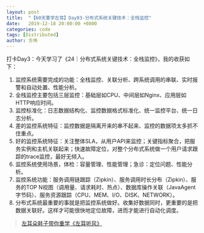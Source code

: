 ```yaml
---
layout: post
title:  "【60天重学左耳】Day03-分布式系统关键技术：全栈监控"
date:   2019-12-18 20:00:00 +0800
categories: code
tags: [Distributed]
author: 方伟
---
```


打卡Day3：今天学习了《24｜分布式系统关键技术：全栈监控》，我的收获如下：

1. 监控系统需要完成的功能：全栈监控、关联分析、跨系统调用的串联、实时报警和自动处置、性能分析。
2. 全栈监控主要包括三层监控：基础层如CPU、中间层如Nginx、应用层如HTTP响应时间。
3. 监控标准化：日志数据结构化、监控数据格式标准化、统一监控平台、统一日志分析。
4. 差的监控系统特征：监控数据是隔离开来的串不起来、监控的数据项太多抓不住重点。
5. 好的监控系统特征：关注整体SLA，从用户API来监控；关键指标聚合，把服务实例和主机关联起来；快速故障定位，对整个分布式系统做一个用户请求跟踪的trace监控，最好无倾入。
6. 监控系统使用场景，体检：容量管理、性能管理；急诊：定位问题、性能分析。
7. 监控系统功能：服务调用链跟踪（Zipkin）、服务调用时长分布（Zipkin）、服务的TOP N视图（调用量、请求耗时、热点）、数据库操作关联（JavaAgent字节码）、服务资源跟踪（CPU、MEM、I/O、DISK、NETWORK）。
8. 分布式系统最重要的事就是把监控系统做好。收集好数据同时，更重要的是把数据关联好。这样才可能很快地定位故障，进而才能进行自动化调度。

> [左耳朵耗子带你重学《左耳听风》](https://time.geekbang.org/column/article/177414?utm_term=zeusL3AA0&utm_source=wechat&utm_medium=chongxuedaka)

